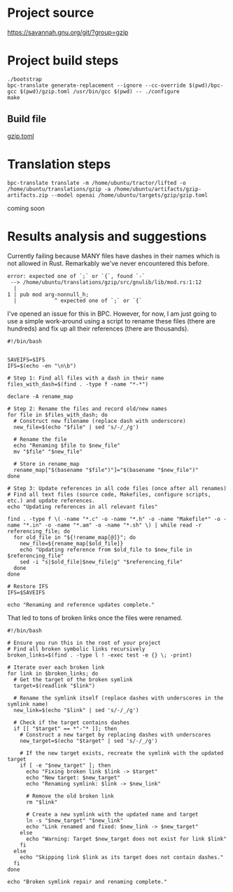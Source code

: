 # Project source

https://savannah.gnu.org/git/?group=gzip

# Project build steps

```
./bootstrap
bpc-translate generate-replacement --ignore --cc-override $(pwd)/bpc-gcc $(pwd)/gzip.toml /usr/bin/gcc $(pwd) -- ./configure
make
```

## Build file

[gzip.toml](gzip.toml)

# Translation steps

```
bpc-translate translate -m /home/ubuntu/tractor/lifted -o /home/ubuntu/translations/gzip -a /home/ubuntu/artifacts/gzip-artifacts.zip --model openai /home/ubuntu/targets/gzip/gzip.toml 
```

coming soon

# Results analysis and suggestions

Currently failing because MANY files have dashes in their names which is not allowed in Rust. Remarkably we've never encountered this before.

```
error: expected one of `;` or `{`, found `-`
 --> /home/ubuntu/translations/gzip/src/gnulib/lib/mod.rs:1:12
  |
1 | pub mod arg-nonnull_h;
  |            ^ expected one of `;` or `{`

```

I've opened an issue for this in BPC. However, for now, I am just going to use a simple work-around using a script to rename these files (there are hundreds) and fix up all their references (there are thousands).

```
#!/bin/bash


SAVEIFS=$IFS
IFS=$(echo -en "\n\b")

# Step 1: Find all files with a dash in their name
files_with_dash=$(find . -type f -name "*-*")

declare -A rename_map

# Step 2: Rename the files and record old/new names
for file in $files_with_dash; do
  # Construct new filename (replace dash with underscore)
  new_file=$(echo "$file" | sed 's/-/_/g')

  # Rename the file
  echo "Renaming $file to $new_file"
  mv "$file" "$new_file"

  # Store in rename_map
  rename_map["$(basename "$file")"]="$(basename "$new_file")"
done

# Step 3: Update references in all code files (once after all renames)
# Find all text files (source code, Makefiles, configure scripts, etc.) and update references.
echo "Updating references in all relevant files"

find . -type f \( -name "*.c" -o -name "*.h" -o -name "Makefile*" -o -name "*.in" -o -name "*.am" -o -name "*.sh" \) | while read -r referencing_file; do
  for old_file in "${!rename_map[@]}"; do
    new_file=${rename_map[$old_file]}
    echo "Updating reference from $old_file to $new_file in $referencing_file"
    sed -i "s|$old_file|$new_file|g" "$referencing_file"
  done
done

# Restore IFS
IFS=$SAVEIFS

echo "Renaming and reference updates complete."
```
That led to tons of broken links once the files were renamed.

```
#!/bin/bash

# Ensure you run this in the root of your project
# Find all broken symbolic links recursively
broken_links=$(find . -type l ! -exec test -e {} \; -print)

# Iterate over each broken link
for link in $broken_links; do
  # Get the target of the broken symlink
  target=$(readlink "$link")

  # Rename the symlink itself (replace dashes with underscores in the symlink name)
  new_link=$(echo "$link" | sed 's/-/_/g')

  # Check if the target contains dashes
  if [[ "$target" == *"-"* ]]; then
    # Construct a new target by replacing dashes with underscores
    new_target=$(echo "$target" | sed 's/-/_/g')

    # If the new target exists, recreate the symlink with the updated target
    if [ -e "$new_target" ]; then
      echo "Fixing broken link $link -> $target"
      echo "New target: $new_target"
      echo "Renaming symlink: $link -> $new_link"

      # Remove the old broken link
      rm "$link"

      # Create a new symlink with the updated name and target
      ln -s "$new_target" "$new_link"
      echo "Link renamed and fixed: $new_link -> $new_target"
    else
      echo "Warning: Target $new_target does not exist for link $link"
    fi
  else
    echo "Skipping link $link as its target does not contain dashes."
  fi
done

echo "Broken symlink repair and renaming complete."
```


